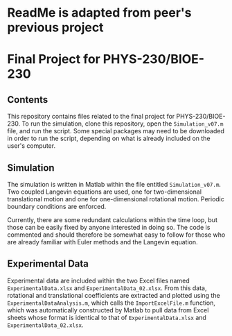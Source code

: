 # ReadMe is adapted from peer's previous project
# Final Project for PHYS-230/BIOE-230

## Contents
This repository contains files related to the final project for PHYS-230/BIOE-230. To run the simulation, clone this repository, open the `Simulation_v07.m` file, and run the script. Some special packages may need to be downloaded in order to run the script, depending on what is already included on the user's computer.

## Simulation
The simulation is written in Matlab within the file entitled `Simulation_v07.m`. Two coupled Langevin equations are used, one for two-dimensional translational motion and one for one-dimensional rotational motion. Periodic boundary conditions are enforced.

Currently, there are some redundant calculations within the time loop, but those can be easily fixed by anyone interested in doing so. The code is commented and should therefore be somewhat easy to follow for those who are already familiar with Euler methods and the Langevin equation.

## Experimental Data
Experimental data are included within the two Excel files named `ExperimentalData.xlsx` and `ExperimentalData_02.xlsx`. From this data, rotational and translational coefficients are extracted and plotted using the `ExperimentalDataAnalysis.m`, which calls the `ImportExcelFile.m` function, which was automatically constructed by Matlab to pull data from Excel sheets whose format is identical to that of `ExperimentalData.xlsx` and `ExperimentalData_02.xlsx`.
